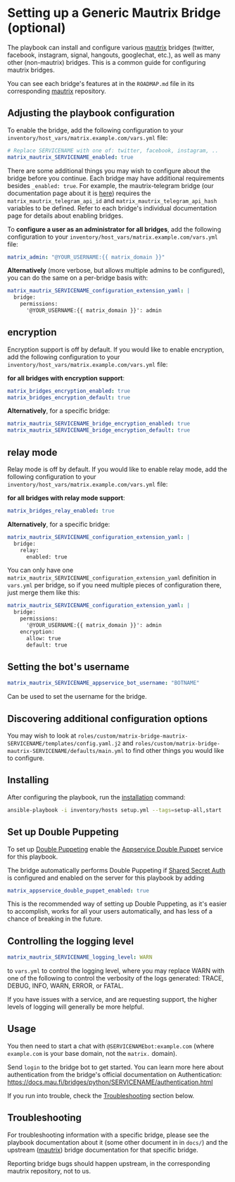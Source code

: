 # Setting up a Generic Mautrix Bridge (optional)

The playbook can install and configure various [mautrix](https://github.com/mautrix) bridges (twitter, facebook, instagram, signal, hangouts, googlechat, etc.), as well as many other (non-mautrix) bridges. This is a common guide for configuring mautrix bridges.

You can see each bridge's features at in the `ROADMAP.md` file in its corresponding [mautrix](https://github.com/mautrix) repository.

## Adjusting the playbook configuration

To enable the bridge, add the following configuration to your `inventory/host_vars/matrix.example.com/vars.yml` file:

```yaml
# Replace SERVICENAME with one of: twitter, facebook, instagram, ..
matrix_mautrix_SERVICENAME_enabled: true
```

There are some additional things you may wish to configure about the bridge before you continue. Each bridge may have additional requirements besides `_enabled: true`. For example, the mautrix-telegram bridge (our documentation page about it is [here](configuring-playbook-bridge-mautrix-telegram.md)) requires the `matrix_mautrix_telegram_api_id` and `matrix_mautrix_telegram_api_hash` variables to be defined. Refer to each bridge's individual documentation page for details about enabling bridges.

To **configure a user as an administrator for all bridges**, add the following configuration to your `inventory/host_vars/matrix.example.com/vars.yml` file:

```yaml
matrix_admin: "@YOUR_USERNAME:{{ matrix_domain }}"
```

**Alternatively** (more verbose, but allows multiple admins to be configured), you can do the same on a per-bridge basis with:

```yaml
matrix_mautrix_SERVICENAME_configuration_extension_yaml: |
  bridge:
    permissions:
      '@YOUR_USERNAME:{{ matrix_domain }}': admin
```

## encryption

Encryption support is off by default. If you would like to enable encryption, add the following configuration to your `inventory/host_vars/matrix.example.com/vars.yml` file:

**for all bridges with encryption support**:

```yaml
matrix_bridges_encryption_enabled: true
matrix_bridges_encryption_default: true
```

**Alternatively**, for a specific bridge:

```yaml
matrix_mautrix_SERVICENAME_bridge_encryption_enabled: true
matrix_mautrix_SERVICENAME_bridge_encryption_default: true
```

## relay mode

Relay mode is off by default. If you would like to enable relay mode, add the following configuration to your `inventory/host_vars/matrix.example.com/vars.yml` file:

**for all bridges with relay mode support**:

```yaml
matrix_bridges_relay_enabled: true
```

**Alternatively**, for a specific bridge:

```yaml
matrix_mautrix_SERVICENAME_configuration_extension_yaml: |
  bridge:
    relay:
      enabled: true
```

You can only have one `matrix_mautrix_SERVICENAME_configuration_extension_yaml` definition in `vars.yml` per bridge, so if you need multiple pieces of configuration there, just merge them like this:

```yaml
matrix_mautrix_SERVICENAME_configuration_extension_yaml: |
  bridge:
    permissions:
      '@YOUR_USERNAME:{{ matrix_domain }}': admin
    encryption:
      allow: true
      default: true
```

## Setting the bot's username

```yaml
matrix_mautrix_SERVICENAME_appservice_bot_username: "BOTNAME"
```

Can be used to set the username for the bridge.

## Discovering additional configuration options

You may wish to look at `roles/custom/matrix-bridge-mautrix-SERVICENAME/templates/config.yaml.j2` and `roles/custom/matrix-bridge-mautrix-SERVICENAME/defaults/main.yml` to find other things you would like to configure.

## Installing

After configuring the playbook, run the [installation](installing.md) command:

```sh
ansible-playbook -i inventory/hosts setup.yml --tags=setup-all,start
```

## Set up Double Puppeting

To set up [Double Puppeting](https://docs.mau.fi/bridges/general/double-puppeting.html) enable the [Appservice Double Puppet](configuring-playbook-appservice-double-puppet.md) service for this playbook.

The bridge automatically performs Double Puppeting if [Shared Secret Auth](configuring-playbook-shared-secret-auth.md) is configured and enabled on the server for this playbook by adding

```yaml
matrix_appservice_double_puppet_enabled: true
```

This is the recommended way of setting up Double Puppeting, as it's easier to accomplish, works for all your users automatically, and has less of a chance of breaking in the future.

## Controlling the logging level

```yaml
matrix_mautrix_SERVICENAME_logging_level: WARN
```

to `vars.yml` to control the logging level, where you may replace WARN with one of the following to control the verbosity of the logs generated: TRACE, DEBUG, INFO, WARN, ERROR, or FATAL.

If you have issues with a service, and are requesting support, the higher levels of logging will generally be more helpful.


## Usage

You then need to start a chat with `@SERVICENAMEbot:example.com` (where `example.com` is your base domain, not the `matrix.` domain).

Send `login` to the bridge bot to get started. You can learn more here about authentication from the bridge's official documentation on Authentication: https://docs.mau.fi/bridges/python/SERVICENAME/authentication.html

If you run into trouble, check the [Troubleshooting](#troubleshooting) section below.



## Troubleshooting

For troubleshooting information with a specific bridge, please see the playbook documentation about it (some other document in in `docs/`) and the upstream ([mautrix](https://github.com/mautrix)) bridge documentation for that specific bridge.

Reporting bridge bugs should happen upstream, in the corresponding mautrix repository, not to us.

